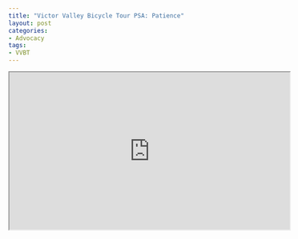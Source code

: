 ```yaml
---
title: "Victor Valley Bicycle Tour PSA: Patience"
layout: post
categories:
- Advocacy
tags:
- VVBT
---
```


<iframe width="560" height="315" src="https://www.youtube.com/embed/8r1Y-3r2cMk?si=D4HU6wnFP1FNiOpv" title="Victor Valley Bicycle Tour PSA: Patience" allow="accelerometer; autoplay; clipboard-write; encrypted-media; gyroscope; picture-in-picture; web-share" referrerpolicy="strict-origin-when-cross-origin" allowfullscreen></iframe>
